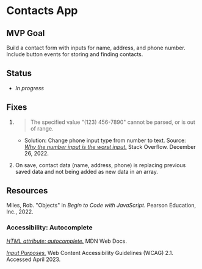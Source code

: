 # Contacts App

## MVP Goal

Build a contact form with inputs for name, address, and phone number. Include button events for storing and finding contacts.

## Status

- _In progress_

## Fixes

1. > The specified value "(123) 456-7890" cannot be parsed, or is out of range.

   - Solution: Change phone input type from number to text.
     Source: [_Why the number input is the worst input._](https://stackoverflow.blog/2022/12/26/why-the-number-input-is-the-worst-input/) Stack Overflow. December 26, 2022.

2. On save, contact data (name, address, phone) is replacing previous saved data and not being added as new data in an array.

## Resources

Miles, Rob. "Objects" in _Begin to Code with JavaScript_. Pearson Education, Inc., 2022.

### Accessibility: Autocomplete

[_HTML attribute: autocomplete._](https://developer.mozilla.org/en-US/docs/Web/HTML/Attributes/autocomplete) MDN Web Docs.

[_Input Purposes._](https://www.w3.org/TR/WCAG21/#input-purposes) Web Content Accessibility Guidelines (WCAG) 2.1. Accessed April 2023.
